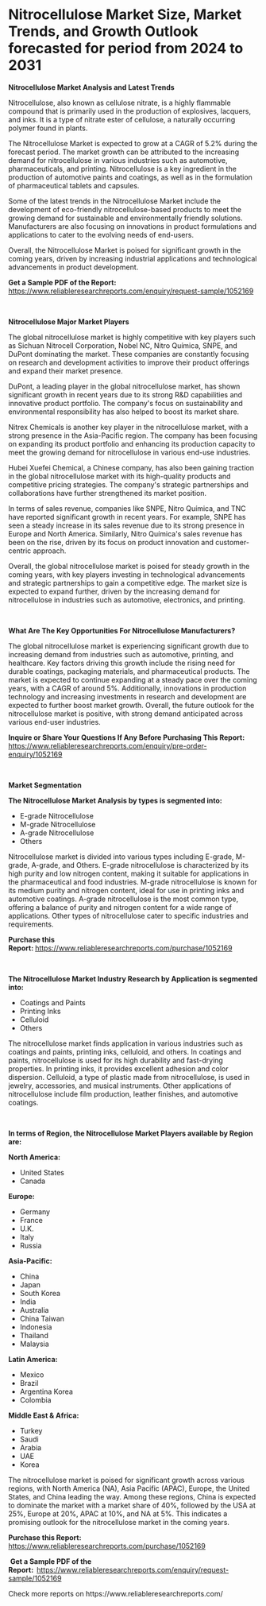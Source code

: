 <p><h1>Nitrocellulose Market Size, Market Trends, and Growth Outlook forecasted for period from 2024 to 2031</h1></p><p><strong>Nitrocellulose Market Analysis and Latest Trends</strong></p>
<p><p>Nitrocellulose, also known as cellulose nitrate, is a highly flammable compound that is primarily used in the production of explosives, lacquers, and inks. It is a type of nitrate ester of cellulose, a naturally occurring polymer found in plants.</p><p>The Nitrocellulose Market is expected to grow at a CAGR of 5.2% during the forecast period. The market growth can be attributed to the increasing demand for nitrocellulose in various industries such as automotive, pharmaceuticals, and printing. Nitrocellulose is a key ingredient in the production of automotive paints and coatings, as well as in the formulation of pharmaceutical tablets and capsules.</p><p>Some of the latest trends in the Nitrocellulose Market include the development of eco-friendly nitrocellulose-based products to meet the growing demand for sustainable and environmentally friendly solutions. Manufacturers are also focusing on innovations in product formulations and applications to cater to the evolving needs of end-users.</p><p>Overall, the Nitrocellulose Market is poised for significant growth in the coming years, driven by increasing industrial applications and technological advancements in product development.</p></p>
<p><strong>Get a Sample PDF of the Report:&nbsp;</strong> <a href="https://www.reliableresearchreports.com/enquiry/request-sample/1052169">https://www.reliableresearchreports.com/enquiry/request-sample/1052169</a></p>
<p>&nbsp;</p>
<p><strong>Nitrocellulose Major Market Players</strong></p>
<p><p>The global nitrocellulose market is highly competitive with key players such as Sichuan Nitrocell Corporation, Nobel NC, Nitro Química, SNPE, and DuPont dominating the market. These companies are constantly focusing on research and development activities to improve their product offerings and expand their market presence.</p><p>DuPont, a leading player in the global nitrocellulose market, has shown significant growth in recent years due to its strong R&D capabilities and innovative product portfolio. The company's focus on sustainability and environmental responsibility has also helped to boost its market share.</p><p>Nitrex Chemicals is another key player in the nitrocellulose market, with a strong presence in the Asia-Pacific region. The company has been focusing on expanding its product portfolio and enhancing its production capacity to meet the growing demand for nitrocellulose in various end-use industries.</p><p>Hubei Xuefei Chemical, a Chinese company, has also been gaining traction in the global nitrocellulose market with its high-quality products and competitive pricing strategies. The company's strategic partnerships and collaborations have further strengthened its market position.</p><p>In terms of sales revenue, companies like SNPE, Nitro Química, and TNC have reported significant growth in recent years. For example, SNPE has seen a steady increase in its sales revenue due to its strong presence in Europe and North America. Similarly, Nitro Química's sales revenue has been on the rise, driven by its focus on product innovation and customer-centric approach.</p><p>Overall, the global nitrocellulose market is poised for steady growth in the coming years, with key players investing in technological advancements and strategic partnerships to gain a competitive edge. The market size is expected to expand further, driven by the increasing demand for nitrocellulose in industries such as automotive, electronics, and printing.</p></p>
<p>&nbsp;</p>
<p><strong>What Are The Key Opportunities For Nitrocellulose Manufacturers?</strong></p>
<p><p>The global nitrocellulose market is experiencing significant growth due to increasing demand from industries such as automotive, printing, and healthcare. Key factors driving this growth include the rising need for durable coatings, packaging materials, and pharmaceutical products. The market is expected to continue expanding at a steady pace over the coming years, with a CAGR of around 5%. Additionally, innovations in production technology and increasing investments in research and development are expected to further boost market growth. Overall, the future outlook for the nitrocellulose market is positive, with strong demand anticipated across various end-user industries.</p></p>
<p><strong>Inquire or Share Your Questions If Any Before Purchasing This Report:</strong> <a href="https://www.reliableresearchreports.com/enquiry/pre-order-enquiry/1052169">https://www.reliableresearchreports.com/enquiry/pre-order-enquiry/1052169</a></p>
<p>&nbsp;</p>
<p><strong>Market Segmentation</strong></p>
<p><strong>The Nitrocellulose Market Analysis by types is segmented into:</strong></p>
<p><ul><li>E-grade Nitrocellulose</li><li>M-grade Nitrocellulose</li><li>A-grade Nitrocellulose</li><li>Others</li></ul></p>
<p><p>Nitrocellulose market is divided into various types including E-grade, M-grade, A-grade, and Others. E-grade nitrocellulose is characterized by its high purity and low nitrogen content, making it suitable for applications in the pharmaceutical and food industries. M-grade nitrocellulose is known for its medium purity and nitrogen content, ideal for use in printing inks and automotive coatings. A-grade nitrocellulose is the most common type, offering a balance of purity and nitrogen content for a wide range of applications. Other types of nitrocellulose cater to specific industries and requirements.</p></p>
<p><strong>Purchase this Report:&nbsp;</strong><a href="https://www.reliableresearchreports.com/purchase/1052169">https://www.reliableresearchreports.com/purchase/1052169</a></p>
<p>&nbsp;</p>
<p><strong>The Nitrocellulose Market Industry Research by Application is segmented into:</strong></p>
<p><ul><li>Coatings and Paints</li><li>Printing Inks</li><li>Celluloid</li><li>Others</li></ul></p>
<p><p>The nitrocellulose market finds application in various industries such as coatings and paints, printing inks, celluloid, and others. In coatings and paints, nitrocellulose is used for its high durability and fast-drying properties. In printing inks, it provides excellent adhesion and color dispersion. Celluloid, a type of plastic made from nitrocellulose, is used in jewelry, accessories, and musical instruments. Other applications of nitrocellulose include film production, leather finishes, and automotive coatings.</p></p>
<p>&nbsp;</p>
<p><strong>In terms of Region, the Nitrocellulose Market Players available by Region are:</strong></p>
<p>
    <p> <strong> North America: </strong>
        <ul>
            <li>United States</li>
            <li>Canada</li>
        </ul>
        </p> 
    <p> <strong> Europe: </strong>
        <ul>
            <li>Germany</li>
            <li>France</li>
            <li>U.K.</li>
            <li>Italy</li>
            <li>Russia</li>
        </ul>
        </p> 
    <p> <strong> Asia-Pacific: </strong>
        <ul>
            <li>China</li>
            <li>Japan</li>
            <li>South Korea</li>
            <li>India</li>
            <li>Australia</li>
            <li>China Taiwan</li>
            <li>Indonesia</li>
            <li>Thailand</li>
            <li>Malaysia</li>
        </ul>
        </p> 
    <p> <strong> Latin America: </strong>
        <ul>
            <li>Mexico</li>
            <li>Brazil</li>
            <li>Argentina Korea</li>
            <li>Colombia</li>
        </ul>
        </p> 
    <p> <strong> Middle East & Africa: </strong>
        <ul>
            <li>Turkey</li>
            <li>Saudi</li>
            <li>Arabia</li>
            <li>UAE</li>
            <li>Korea</li>
        </ul>
    </p>
    </p>
<p><p>The nitrocellulose market is poised for significant growth across various regions, with North America (NA), Asia Pacific (APAC), Europe, the United States, and China leading the way. Among these regions, China is expected to dominate the market with a market share of 40%, followed by the USA at 25%, Europe at 20%, APAC at 10%, and NA at 5%. This indicates a promising outlook for the nitrocellulose market in the coming years.</p></p>
<p><strong>Purchase this Report: </strong><a href="https://www.reliableresearchreports.com/purchase/1052169">https://www.reliableresearchreports.com/purchase/1052169</a></p>
<p>&nbsp;<strong>Get a Sample PDF of the Report:&nbsp;&nbsp;</strong><a href="https://www.reliableresearchreports.com/enquiry/request-sample/1052169">https://www.reliableresearchreports.com/enquiry/request-sample/1052169</a></p>
<p><strong></strong></p>
<p>Check more reports on https://www.reliableresearchreports.com/</p>